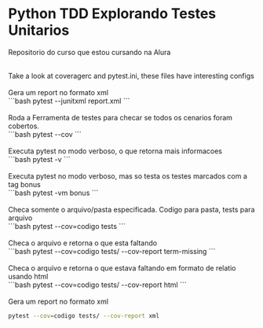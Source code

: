 
# Python TDD Explorando Testes Unitarios

Repositorio do curso que estou cursando na Alura

<br>
Take a look at coveragerc and pytest.ini, these files have interesting configs
<br>
<br>
Gera um report no formato xml<br>
```bash
pytest --junitxml report.xml
```
<br>
<br>
Roda a Ferramenta de testes para checar se todos os cenarios foram cobertos.<br>
```bash
pytest --cov
```
<br>
<br>
Executa pytest no modo verboso, o que retorna mais informacoes<br>
```bash
pytest -v 
```
<br>
<br>
Executa pytest no modo verboso, mas so testa os testes marcados com a tag bonus<br>
```bash
pytest -vm bonus
```
<br>
<br>
Checa somente o arquivo/pasta especificada. Codigo para pasta, tests para arquivo<br>
```bash
pytest --cov=codigo tests
```

<br>
<br>
Checa o arquivo e retorna o que esta faltando<br>
```bash
pytest --cov=codigo tests/ --cov-report term-missing
```
<br>
<br>
Checa o arquivo e retorna o que estava faltando em formato de relatio usando html<br>
```bash
pytest --cov=codigo tests/ --cov-report html
```
<br>
<br>
Gera um report no formato xml<br>

```bash
pytest --cov=codigo tests/ --cov-report xml
```
